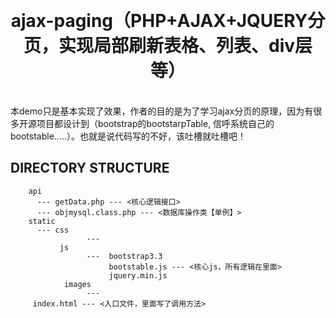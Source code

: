  
<p align="center">
    <h1 align="center">ajax-paging（PHP+AJAX+JQUERY分页，实现局部刷新表格、列表、div层等）</h1>
 	<br/>
	本demo只是基本实现了效果，作者的目的是为了学习ajax分页的原理，因为有很多开源项目都设计到（bootstrap的bootstarpTable, 信呼系统自己的bootstable.....）。也就是说代码写的不好，该吐槽就吐槽吧！
</p>

DIRECTORY STRUCTURE
-------------------

```
    api
      --- getData.php --- <核心逻辑接口>
      --- objmysql.class.php --- <数据库操作类【单例】>
    static
      --- css
                 ---
           js
                 ---  bootstrap3.3
                      bootstable.js --- <核心js，所有逻辑在里面>
                      jquery.min.js
            images
                 ---
     index.html --- <入口文件，里面写了调用方法>
```
